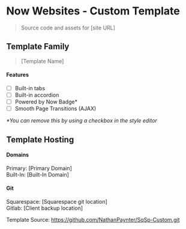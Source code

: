 Now Websites - Custom Template
=======
>Source code and assets for [site URL]

## Template Family
>[Template Name]

#### Features
- [ ] Built-in tabs
- [ ] Built-in accordion
- [ ] Powered by Now Badge\*
- [ ] Smooth Page Transitions (AJAX)

_\*You can remove this by using a checkbox in the style editor_

## Template Hosting
#### Domains
Primary: [Primary Domain]  
Built-In: [Built-In Domain] 

#### Git
Squarespace: [Squarespace git location]  
Gitlab: [Client backup location]  

Template Source: https://github.com/NathanPaynter/SqSp-Custom.git
